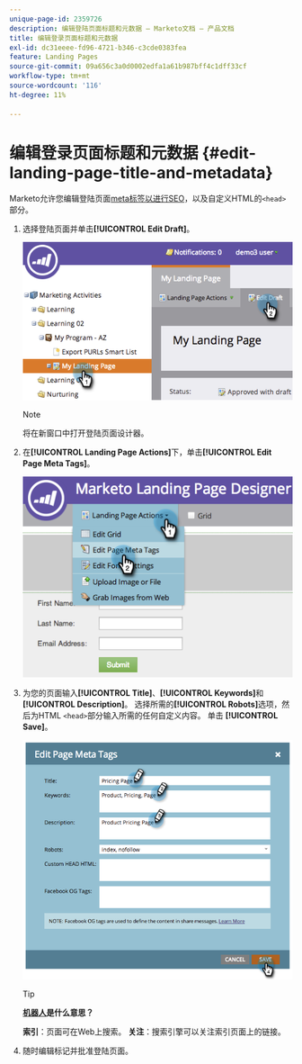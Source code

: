 ```yaml
---
unique-page-id: 2359726
description: 编辑登陆页面标题和元数据 — Marketo文档 — 产品文档
title: 编辑登录页面标题和元数据
exl-id: dc31eeee-fd96-4721-b346-c3cde0383fea
feature: Landing Pages
source-git-commit: 09a656c3a0d0002edfa1a61b987bff4c1dff33cf
workflow-type: tm+mt
source-wordcount: '116'
ht-degree: 11%

---
```


# 编辑登录页面标题和元数据 {#edit-landing-page-title-and-metadata}

Marketo允许您编辑登陆页面[meta标签以进行SEO](https://www.w3schools.com/tags/tag_meta.asp)，以及自定义HTML的`<head>`部分。

1. 选择登陆页面并单击&#x200B;**[!UICONTROL Edit Draft]**。

   ![](assets/image2014-9-17-11-3a39-3a21.png)

   >[!NOTE]
   >
   >将在新窗口中打开登陆页面设计器。

1. 在&#x200B;**[!UICONTROL Landing Page Actions]**&#x200B;下，单击&#x200B;**[!UICONTROL Edit Page Meta Tags]**。

   ![](assets/image2014-9-17-11-3a39-3a32.png)

1. 为您的页面输入&#x200B;**[!UICONTROL Title]**、**[!UICONTROL Keywords]**&#x200B;和&#x200B;**[!UICONTROL Description]**。 选择所需的&#x200B;**[!UICONTROL Robots]**&#x200B;选项，然后为HTML `<head>`部分输入所需的任何自定义内容。 单击 **[!UICONTROL Save]**。

   ![](assets/image2014-9-17-11-3a39-3a50.png)

   >[!TIP]
   >
   >**[机器人](https://www.robotstxt.org/meta.html)是什么意思？**
   >
   >**索引**：页面可在Web上搜索。 **关注**：搜索引擎可以关注索引页面上的链接。

1. 随时编辑标记并批准登陆页面。
